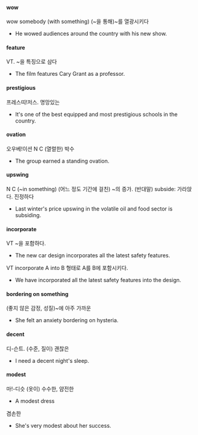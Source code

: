#### wow

wow somebody (with something) (~을 통해)~를 열광시키다

- He wowed audiences around the country with his new show.

#### feature

VT. ~을 특징으로 삼다

- The film features Cary Grant as a professor.

#### prestigious

프레스띠!저스. 명망있는

- It's one of the best equipped and most prestigious schools in the country.

#### ovation

오우베!이션 N C (열렬한) 박수

-   The group earned a standing ovation.

#### upswing

N C (~in something) (어느 정도 기간에 걸친) ~의 증가. (반대말) subside: 가라앉다. 진정하다

- Last winter's price upswing in the volatile oil and food sector is subsiding. 

#### incorporate

VT ~을 포함하다. 

- The new car design incorporates all the latest safety features.

VT incorporate A into B 형태로 A를 B에 포함시키다. 

- We have incorporated all the latest safety features into the design.

#### bordering on something

(좋지 않은 감정, 성질)~에 아주 가까운

- She felt an anxiety bordering on hysteria.

#### decent 

디-슨트. (수준, 질이) 괜찮은

- I need a decent night's sleep.

#### modest

마!-디슷 (옷이) 수수한, 얌전한

- A modest dress

겸손한 

- She's very modest about her success.

